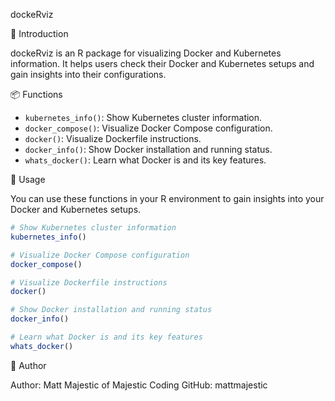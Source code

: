 dockeRviz

🐳 Introduction

dockeRviz is an R package for visualizing Docker and Kubernetes information. It helps users check their Docker and Kubernetes setups and gain insights into their configurations.

📦 Functions

- `kubernetes_info()`: Show Kubernetes cluster information.
- `docker_compose()`: Visualize Docker Compose configuration.
- `docker()`: Visualize Dockerfile instructions.
- `docker_info()`: Show Docker installation and running status.
- `whats_docker()`: Learn what Docker is and its key features.

🚀 Usage

You can use these functions in your R environment to gain insights into your Docker and Kubernetes setups.

```R
# Show Kubernetes cluster information
kubernetes_info()

# Visualize Docker Compose configuration
docker_compose()

# Visualize Dockerfile instructions
docker()

# Show Docker installation and running status
docker_info()

# Learn what Docker is and its key features
whats_docker()
```

👤 Author

Author: Matt Majestic of Majestic Coding
GitHub: mattmajestic
